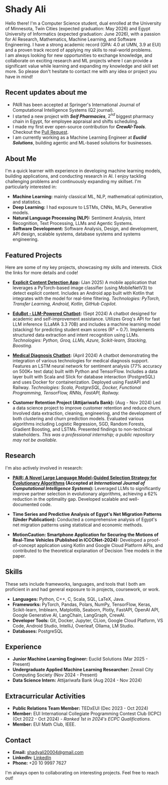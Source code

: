 # Shady Ali
Hello there! I'm a Computer Science student, dual enrolled at the University of Minnesota, Twin Cities (expected graduation: May 2026) and Egypt University of Informatics (expected graduation: June 2026), with a passion for AI Research, Mathematics, Machine Learning, and Software Engineering.  I have a strong academic record (GPA: 4.0 at UMN, 3.9 at EUI) and a proven track record of applying my skills to real-world problems.  
I am always looking for new opportunities to exchange knowledge, and collaborate on exciting research and ML projects where I can provide a significant value while learning and expanding my knowledge and skill set more. So please don't hesitate to contact me with any idea or project you have in mind!

## Recent updates about me
*  PAIR has been accepted at Springer's International Journal of Computational Intelligence Systems (Q2 journal).
*  I started a new project with ***Seif Pharmacies***, $2^{nd}$ biggest pharmacy chain in Egypt, for employee appraisal and shifts scheduling.
*  I made my first ever open-source contribution for ***CrewAI-Tools***. Checkout the [Pull Request](https://github.com/crewAIInc/crewAI-tools/pull/237).  
*  I am currently working as a Machine Learning Engineer at ***Euclid Solutions***, building agentic and ML-based solutions for businesses.  

## About Me

I'm a quick learner with experience in developing machine learning models, building applications, and conducting research in AI.  I enjoy tackling challenging problems and continuously expanding my skillset. I'm particularly interested in:

*   **Machine Learning:** mainly classical ML, NLP, mathematical optimization, and statistics.
*   **Deep Learning:** I had exposure to LSTMs, CNNs, MLPs, Generative models.
*   **Natural Language Processing (NLP):** Sentiment Analysis, Intent Recognition, Text Processing, LLMs and Agentic Systems.
*   **Software Development:**  Software Analysis, Design, and development, API design, scalable systems, database systems and systems engineering.

## Featured Projects

Here are some of my key projects, showcasing my skills and interests.  Click the links for more details and code!

*   **[Explicit Content Detection App](https://github.com/SHIXOOM/Help-Me):** (Jan 2025) A mobile application that leverages a PyTorch-based image classifier (using MobileNetV3) to detect explicit content.  Includes an Android app built with Kotlin that integrates with the model for real-time filtering.  *Technologies: PyTorch, Transfer Learning, Android, Kotlin, GitHub Copilot.*

*   **[EduBot - LLM-Powered Chatbot](https://github.com/muha-0/EduBot):** (Sept 2024) A chatbot designed for academic and self-improvement assistance. Utilizes Groq's API for fast LLM inference (LLaMA 3.3 70B) and includes a machine learning model (stacking) for predicting student exam scores (R² = 0.7).  Implements structured data extraction and intent recognition using LLMs. *Technologies: Python, Groq, LLMs, Azure, Scikit-learn, Stacking, Boosting.*

*   **[Medical Diagnosis Chatbot](https://github.com/SHIXOOM/Doctor-Diagnosis-ChatBot):** (April 2024) A chatbot demonstrating the integration of various technologies for medical diagnosis support.  Features an LSTM neural network for sentiment analysis (77% accuracy on 500K+ text data) built with Python and TensorFlow.  Includes a data layer built with Scala and Slick for database interaction (PostgreSQL) and uses Docker for containerization. Deployed using FastAPI and Railway. *Technologies: Scala, PostgreSQL, Docker, Functional Programming, TensorFlow, RNNs, FastAPI, Railway.*

* **Customer Retention Project (Attijariwafa Bank):** (Aug - Nov 2024) Led a data science project to improve customer retention and reduce churn. Involved data extraction, cleaning, engineering, and the development of both clustering and churn prediction models. Evaluated various algorithms including Logistic Regression, SGD, Random Forests, Gradient Boosting, and LSTMs. Presented findings to non-technical stakeholders. *This was a professional internship; a public repository may not be available.*

## Research

I'm also actively involved in research:

*   **[PAIR: A Novel Large Language Model-Guided Selection Strategy for Evolutionary Algorithms](https://github.com/SHIXOOM/PAIR) (Accepted at *International Journal of Computational Intelligence Systems*):**  Leveraged LLMs to significantly improve partner selection in evolutionary algorithms, achieving a 62% reduction in the optimality gap. Developed scalable and well-documented code.

*   **Time Series and Predictive Analysis of Egypt's Net Migration Patterns (Under Publication):** Conducted a comprehensive analysis of Egypt's net migration patterns using statistical and economic methods.

*   **MotionCaution: Smartphone Application for Securing the Motions of Real-Time Vehicles (Published in ICCCNet-2024):**  Developed a proof-of-concept application using Kotlin and Google Cloud Platform APIs, and contributed to the theoretical explanation of Decision Tree models in the paper.

## Skills
These sets include frameworks, languages, and tools that I both am proficient in and had general exposure to in projects, coursework, or work.  
*   **Languages:** Python, C++, C, Scala, SQL, LaTeX, Java.
*   **Frameworks:** PyTorch, Pandas, Polars, NumPy, TensorFlow, Keras, Scikit-learn, Imblearn, Matplotlib, Seaborn, Plotly, FastAPI, OpenAI API, Google Generative AI, LangChain, LangGraph, CrewAI.
*   **Developer Tools:** Git, Docker, Jupyter, CLion, Google Cloud Platform, VS Code, Android Studio, IntelliJ, Overleaf, Ollama, LM Studio.
* **Databases:** PostgreSQL

## Experience

*   **Junior Machine Learning Engineer:** Euclid Solutions (Mar 2025 - Present)  
*   **Undergraduate Applied Machine Learning Researcher:** Zewail City Computing Society (Nov 2024 - Present)
*   **Data Science Intern:** Attijariwafa Bank (Aug 2024 - Nov 2024)

## Extracurricular Activities

*   **Public Relations Team Member:** TEDxEUI (Dec 2023 - Oct 2024)
*   **Member:** EUI International Collegiate Programming Contest Club (ICPC) (Oct 2022 - Oct 2024) - *Ranked 1st in 2024's ECPC Qualifications.*
*   **Member:** EUI Math Club, IEEE.

## Contact

*   **Email:** [shadyali20004@gmail.com](mailto:shadyali20004@gmail.com)
*   **LinkedIn:** [LinkedIn](www.linkedin.com/in/shady-ali)
* **Phone:** +20 10 9997 7627

I'm always open to collaborating on interesting projects.  Feel free to reach out!
